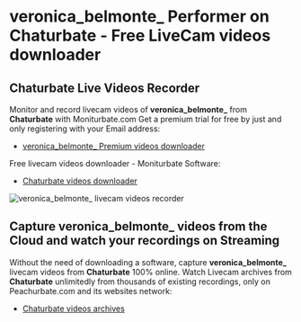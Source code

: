 # veronica_belmonte_ Performer on Chaturbate - Free LiveCam videos downloader

## Chaturbate Live Videos Recorder

Monitor and record livecam videos of **veronica_belmonte_** from **Chaturbate** with Moniturbate.com
Get a premium trial for free by just and only registering with your Email address:
* [veronica_belmonte_ Premium videos downloader](https://moniturbate.com/request-demo-licence-key.html)

Free livecam videos downloader - Moniturbate Software:
* [Chaturbate videos downloader](https://moniturbate.com/moniturbate-download-software.html)

![veronica_belmonte_ livecam videos recorder](https://peachurnet.com/templates/moniturbate-software.png)


## Capture veronica_belmonte_ videos from the Cloud and watch your recordings on Streaming

Without the need of downloading a software, capture **veronica_belmonte_** livecam videos from **Chaturbate** 100% online.
Watch Livecam archives from **Chaturbate** unlimitedly from thousands of existing recordings, only on Peachurbate.com and its websites network:
* [Chaturbate videos archives](https://peachurnet.com/)